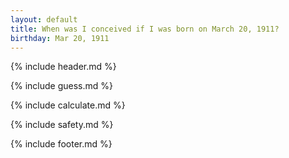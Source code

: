 ```yaml
---
layout: default
title: When was I conceived if I was born on March 20, 1911?
birthday: Mar 20, 1911
---
```


{% include header.md %}

{% include guess.md %}

{% include calculate.md %}

{% include safety.md %}

{% include footer.md %}




